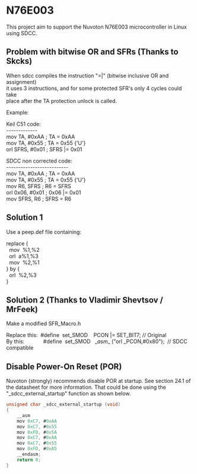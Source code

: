 # N76E003

This project aim to support the Nuvoton N76E003 microcontroller in Linux  
using SDCC.  

Problem with bitwise OR and SFRs  (Thanks to Skcks)
--------------------------------

When sdcc compiles the instruction "=|" (bitwise inclusive OR and assignment)  
it uses 3 instructions, and for some protected SFR's only 4 cycles could take  
place after the TA protection unlock is called.  

Example:  

Keil C51 code:  
\-------------  
mov	TA, #0xAA				; TA = 0xAA  
mov	TA, #0x55				; TA = 0x55 {'U'}  
orl	SFRS, #0x01				; SFRS |= 0x01  

SDCC non corrected code:  
\--------------------------  
mov	TA, #0xAA				; TA = 0xAA  
mov	TA, #0x55				; TA = 0x55 {'U'}  
mov	R6, SFRS				; R6 = SFRS  
orl	0x06, #0x01				; 0x06 |= 0x01  
mov	SFRS, R6				; SFRS = R6  


Solution 1  
----------
Use a peep.def file containing:  

replace {  
&nbsp;&nbsp;mov&nbsp;    %1,%2  
&nbsp;&nbsp;orl&nbsp;    a%1,%3  
&nbsp;&nbsp;mov&nbsp;    %2,%1  
} by {  
&nbsp;&nbsp;orl&nbsp;    %2,%3  
}  

Solution 2 (Thanks to Vladimir Shevtsov / MrFeek)  
----------
Make a modified SFR_Macro.h  

Replace this:&nbsp; #define&nbsp; set_SMOD&nbsp;&nbsp;&nbsp;&nbsp;PCON    |= SET_BIT7;   // Original  
By this:&nbsp;&nbsp;&nbsp;&nbsp;&nbsp;&nbsp;&nbsp;&nbsp;&nbsp;&nbsp;&nbsp;&nbsp;&nbsp;#define&nbsp; set_SMOD   &nbsp;&nbsp;\__asm__ ("orl _PCON,#0x80");&nbsp;  // SDCC compatible  


Disable Power-On Reset (POR)  
----------------------------

Nuvoton (strongly) recommends disable POR at startup.  See section 24.1 of  
the datasheet for more information.  That could be done using the  
"_sdcc_external_startup" function as shown below.  

``````c
unsigned char _sdcc_external_startup (void)  
{  
    __asm  
    mov	0xC7, #0xAA  
    mov	0xC7, #0x55  
    mov	0xFD, #0x5A  
    mov	0xC7, #0xAA  
    mov	0xC7, #0x55  
    mov	0xFD, #0xA5  
    __endasm;  
    return 0;  
}  
